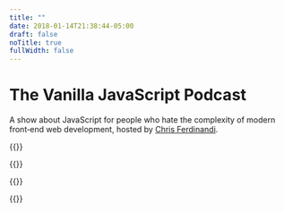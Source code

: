 ```yaml
---
title: ""
date: 2018-01-14T21:38:44-05:00
draft: false
noTitle: true
fullWidth: false
---
```


# The Vanilla JavaScript Podcast

<p><span class="text-large">A show about JavaScript for people who hate the complexity of modern front&#8209;end web development, hosted by <a href="https://gomakethings.com">Chris&nbsp;Ferdinandi</a>.</span></p>

{{<subscribe>}}

{{<testimonial for="steph">}}

{{<cta for="funnel">}}

{{<episodes>}}